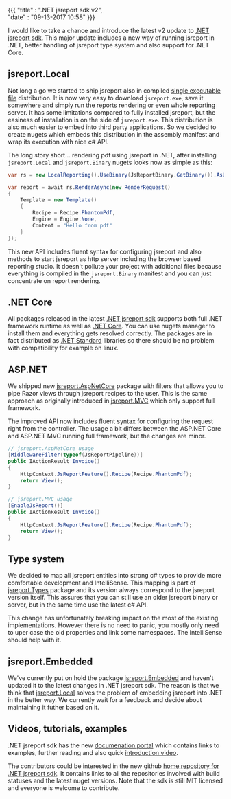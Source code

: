 ﻿{{{
    "title"    : ".NET jsreport sdk v2",  
    "date"     : "09-13-2017 10:58"
}}}

I would like to take a chance and introduce the latest v2 update to [.NET jsreport sdk](/learn/dotnet). This major update includes a new way of running jsreport in .NET, better handling of jsreport type system and also support for .NET Core.

## jsreport.Local
Not long a go we started to ship jsreport also in compiled [single executable file](/blog/one-file-one-executable-whole-jsreport) distribution. It is now very easy to download `jsreport.exe`, save it somewhere and simply run the reports rendering or even whole reporting server. It has some limitations compared to fully installed jsreport, but the easiness of installation is on the side of `jsreport.exe`. This distribution is also much easier to embed into third party applications. So we decided to create nugets which embeds this distribution in the assembly manifest and wrap its execution with nice c# API. 

The long story short... rendering pdf using jsreport in .NET, after installing `jsreport.Local` and `jsreport.Binary` nugets looks now as simple as this:

```csharp
var rs = new LocalReporting().UseBinary(JsReportBinary.GetBinary()).AsUtility().Create();

var report = await rs.RenderAsync(new RenderRequest()
{
    Template = new Template()
    {
        Recipe = Recipe.PhantomPdf,
        Engine = Engine.None,
        Content = "Hello from pdf"
    }
});
```

This new API includes fluent syntax for configuring jsreport and also methods to start jsreport as http server including the browser based reporting studio. It doesn't pollute your project with additional files because everything is compiled in the `jsreport.Binary` manifest and you can just concentrate on report rendering. 

## .NET Core
All packages released in the latest [.NET jsreport sdk](/learn/dotnet) supports both full .NET framework runtime as well as [.NET Core](https://www.microsoft.com/net/core). You can use nugets manager to install them and everything gets resolved correctly. The packages are in fact distributed as [.NET Standard](https://docs.microsoft.com/en-us/dotnet/standard/net-standard) libraries so there should be no problem with compatibility for example on linux.

## ASP.NET
We shipped new [jsreport.AspNetCore](https://jsreport.net/learn/dotnet-aspnetcore) package with filters that allows you to pipe Razor views through jsreport recipes to the user. This is the same approach as originally introduced in  [jsreport.MVC](https://jsreport.net/learn/dotnet-mvc) which only support full framework.

The improved API now includes fluent syntax for configuring the request right from the controller. The usage a bit differs between the ASP.NET Core and ASP.NET MVC running full framework, but the changes are minor. 

```csharp
// jsreport.AspNetCore usage
[MiddlewareFilter(typeof(JsReportPipeline))]
public IActionResult Invoice()
{
    HttpContext.JsReportFeature().Recipe(Recipe.PhantomPdf);
    return View();
}
```

```csharp
// jsreport.MVC usage
[EnableJsReport()]
public IActionResult Invoice()
{
    HttpContext.JsReportFeature().Recipe(Recipe.PhantomPdf);
    return View();
}
```

## Type system
We decided to map all jsreport entities into strong c# types to provide more comfortable development and IntelliSense. This mapping is part of [jsreport.Types](https://github.com/jsreport/jsreport-dotnet-types) package and its version always correspond to the jsreport version itself. This assures that you can still use an older jsreport binary or server, but in the same time use the latest c# API.

This change has unfortunately breaking impact on the most of the existing implementations. However there is no need to panic, you mostly only need to uper case the old properties and link some namespaces. The IntelliSense should help with it.

## jsreport.Embedded
We've currently put on hold the package [jsreport.Embedded](https://www.nuget.org/packages/jsreport.Embedded/) and haven't updated it to the latest changes in .NET jsreport sdk. The reason is that we think that [jsreport.Local](/learn/dotnet-local) solves the problem of embedding jsreport into .NET in the better way. We currently wait for a feedback and decide about maintaining it futher based on it.

## Videos, tutorials, examples

.NET jsreport sdk has the new [documenation portal](https://jsreport.net/learn/dotnet) which contains links to examples, further reading and also quick [introduction video](https://www.youtube.com/watch?time_continue=584&v=qqTGQgkEHow). 

The contributors could be interested in the new github [home repository for .NET jsreport sdk](https://github.com/jsreport/jsreport-dotnet). It contains links to all the repositories involved with build statuses and the latest nuget versions. Note that the sdk is still MIT licensed and everyone is welcome to contribute.




